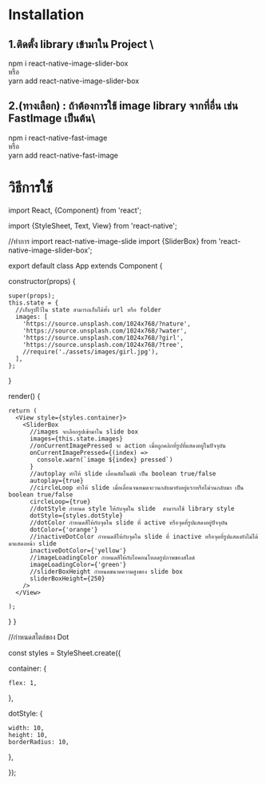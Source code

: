# Installation
## 1.ติดตั้ง library เข้ามาใน Project \
  npm i react-native-image-slider-box\
  หรือ\
  yarn add react-native-image-slider-box
## 2.(ทางเลือก) : ถ้าต้องการใช้ image library จากที่อื่น เช่น FastImage เป็นต้น\
  npm i react-native-fast-image\
  หรือ\
  yarn add react-native-fast-image

# วิธีการใช้

import React, {Component} from 'react';

import {StyleSheet, Text, View} from 'react-native';

//ทำการ import react-native-image-slide
import {SliderBox} from 'react-native-image-slider-box';

export default class App extends Component {

  constructor(props) {
  
    super(props);
    this.state = {
      //เก็บรูปไว้ใน state สามารถเก็บได้ทั้ง url หรือ folder
      images: [
        'https://source.unsplash.com/1024x768/?nature',
        'https://source.unsplash.com/1024x768/?water',
        'https://source.unsplash.com/1024x768/?girl',
        'https://source.unsplash.com/1024x768/?tree',
        //require('./assets/images/girl.jpg'),
      ],
    };
  }
  
  render() {
  
    return (
      <View style={styles.container}>
        <SliderBox
          //images จะเลือกรูปเข้ามาใน slide box    
          images={this.state.images}
          //onCurrentImagePressed จะ action เมื่อถูกคลิกที่รูปที่แสดงอยู่ในปัจจุบัน
          onCurrentImagePressed={(index) =>
            console.warn(`image ${index} pressed`)
          }
          //autoplay ทำให้ slide เลื่อนอัตโนมัติ เป็น boolean true/false
          autoplay={true}
          //circleLoop ทำให้ slide เมื่อเลื่อนจนหมดจะวนกลับมายังอยู่แรกหรือไม่วนกลับมา เป็น boolean true/false
          circleLoop={true}
          //dotStyle กำหนด style ให้กับจุดใน slide  สามารถใช้ library style
          dotStyle={styles.dotStyle}
          //dotColor กำหนดสีให้กับจุดใน slide ที่ active หรือจุดที่รูปแสดงอยู่ปัจจุบัน
          dotColor={'orange'}
          //inactiveDotColor กำหนดสีให้กับจุดใน slide ที่ inactive หรือจุดที่รูปแสดงยังไม่ได้มาแสดงหน้า slide
          inactiveDotColor={'yellow'}
          //imageLoadingColor กำหนดสีให้กับไอคอนโหลดรูปภาพของสไลด์
          imageLoadingColor={'green'}
          //sliderBoxHeight กำหนดขนาดความสูงของ slide box
          sliderBoxHeight={250}
        />
      </View>
      
    );
  }
}

//กำหนดสไตล์ของ Dot

const styles = StyleSheet.create({

  container: {
  
    flex: 1,
    
  },
  
  dotStyle: {
  
    width: 10,
    height: 10,
    borderRadius: 10,
    
  },
  
});



